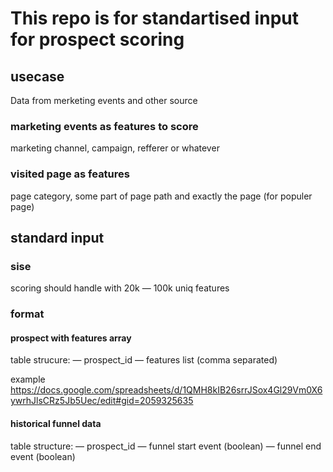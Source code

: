 # This repo is for standartised input for prospect scoring

## usecase
Data from merketing events and other source

### marketing events as features to score
marketing channel, campaign, refferer or whatever

### visited page as features
page category, some part of page path and exactly the page (for populer page)

## standard input 
### sise
scoring should handle with 20k — 100k uniq features

### format
#### prospect with features array
table strucure:
— prospect_id
— features list (comma separated)

example https://docs.google.com/spreadsheets/d/1QMH8kIB26srrJSox4Gl29Vm0X6ywrhJlsCRz5Jb5Uec/edit#gid=2059325635

#### historical funnel data
table structure:
— prospect_id
— funnel start event (boolean)
— funnel end event   (boolean)



